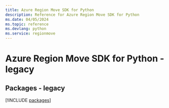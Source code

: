 ```yaml
---
title: Azure Region Move SDK for Python
description: Reference for Azure Region Move SDK for Python
ms.date: 04/05/2024
ms.topic: reference
ms.devlang: python
ms.service: regionmove
---
```

# Azure Region Move SDK for Python - legacy
## Packages - legacy
[!INCLUDE [packages](region-move-index.md)]